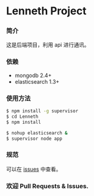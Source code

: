 # Lenneth Project

### 简介

这是后端项目，利用 api 进行通讯。

### 依赖

- mongodb 2.4+
- elasticsearch 1.3+

### 使用方法

```bash
$ npm install -g supervisor
$ cd Lenneth
$ npm install

$ nohup elasticsearch &
$ supervisor node app
```

### 规范
可以在 [issues](https://github.com/scarletsky/Lenneth/issues/3) 中查看。

### 欢迎 Pull Requests & Issues.
